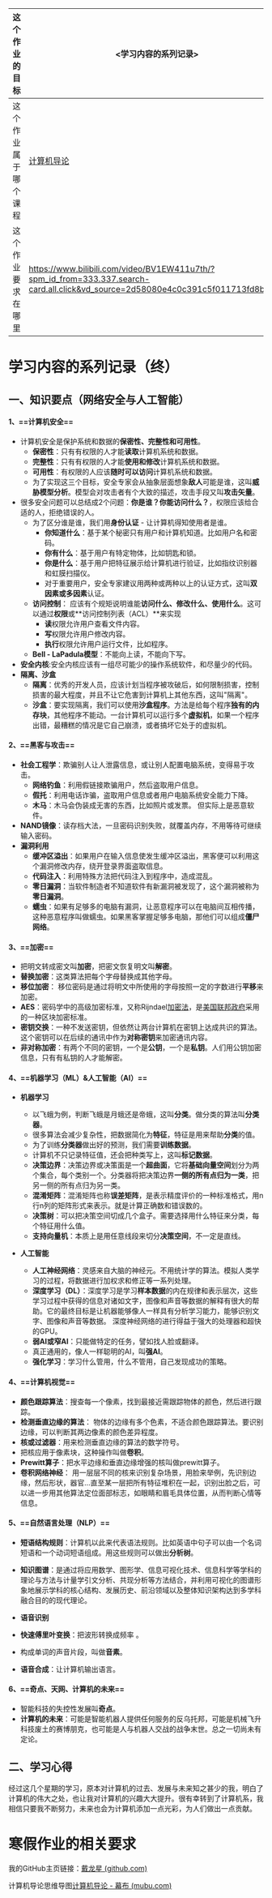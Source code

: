 | 这个作业的目标       | <学习内容的系列记录>                                         |
| :------------------- | ------------------------------------------------------------ |
| 这个作业属于哪个课程 | [计算机导论](https://edu.cnblogs.com/campus/fzzcxy/2023learning) |
| 这个作业要求在哪里   | <https://www.bilibili.com/video/BV1EW411u7th/?spm_id_from=333.337.search-card.all.click&vd_source=2d58080e4c0c391c5f011713fd8b09b4> |

# 学习内容的系列记录（终）

## 一、知识要点（网络安全与人工智能）

#### 1、==计算机安全==

- 计算机安全是保护系统和数据的**保密性、完整性和可用性**。
  - **保密性**：只有有权限的人才能**读取**计算机系统和数据。
  - **完整性**：只有有权限的人才能**使用和修改**计算机系统和数据。
  - **可用性**：有权限的人应该**随时可以访问**计算机系统和数据。
  - 为了实现这三个目标，安全专家会从抽象层面想象**敌人**可能是谁，这叫**威胁模型分析**。模型会对攻击者有个大致的描述，攻击手段又叫**攻击矢量**。
- 很多安全问题可以总结成2个问题：**你是谁？你能访问什么？**，权限应该给合适的人，拒绝错误的人。
  - 为了区分谁是谁，我们用**身份认证** - 让计算机得知使用者是谁。
    - **你知道什么**：基于某个秘密只有用户和计算机知道。比如用户名和密码。
    - **你有什么**：基于用户有特定物体，比如钥匙和锁。
    - **你是什么**：基于用户把特征展示给计算机进行验证，比如指纹识别器和虹膜扫描仪。
    - 对于重要用户，安全专家建议用两种或两种以上的认证方式，这叫**双因素或多因素**认证。
  - **访问控制**： 应该有个规矩说明谁能**访问什么、修改什么、使用什么**。这可以通过**权限**或**访问控制列表（ACL）**来实现
    - **读**权限允许用户查看文件内容。
    - **写**权限允许用户修改内容。
    - **执行**权限允许用户运行文件，比如程序。
  - **Bell - LaPadula模型**：不能向上读，不能向下写。
- **安全内核**:安全内核应该有一组尽可能少的操作系统软件，和尽量少的代码。
- **隔离、沙盒**
  - **隔离**：优秀的开发人员，应该计划当程序被攻破后，如何限制损害，控制损害的最大程度，并且不让它危害到计算机上其他东西，这叫"隔离"。
  - **沙盒**：要实现隔离，我们可以使用**沙盒程序**。方法是给每个程序**独有的内存块**，其他程序不能动。一台计算机可以运行多个**虚拟机**，如果一个程序出错，最糟糕的情况是它自己崩溃，或者搞坏它处于的虚拟机。

#### 2、==黑客与攻击==

- **社会工程学**：欺骗别人让人泄露信息，或让别人配置电脑系统，变得易于攻击。
  - **网络钓鱼**：利用假链接欺骗用户，然后盗取用户信息。
  - **假托**：利用电话诈骗，盗取用户信息或者用户电脑系统安全能力下降。
  - **木马**：木马会伪装成无害的东西，比如照片或发票。 但实际上是恶意软件。
- **NAND镜像**：读存档大法，一旦密码识别失败，就覆盖内存，不用等待可继续输入密码。
- **漏洞利用**
  - **缓冲区溢出**：如果用户在输入信息使发生缓冲区溢出，黑客便可以利用这个漏洞修改内存，绕开登录界面盗取信息。
  - **代码注入**：利用特殊方法把代码注入到程序中，造成混乱。
  - **零日漏洞**：当软件制造者不知道软件有新漏洞被发现了，这个漏洞被称为**零日漏洞**。
  - **蠕虫**：如果有足够多的电脑有漏洞，让恶意程序可以在电脑间互相传播，这种恶意程序叫做蠕虫。如果黑客掌握足够多电脑，那他们可以组成**僵尸网络**。

#### 3、==加密==

-  把明文转成密文叫**加密**，把密文恢复明文叫**解密**。
  - **替换加密**：这类算法把每个字母替换成其他字母。
  - **移位加密**： 移位密码是通过将明文中所使用的字母按照一定的字数进行**平移**来加密。
- **AES**：密码学中的高级加密标准，又称Rijndael[加密法](https://baike.baidu.com/item/加密法/9684302?fromModule=lemma_inlink)，是[美国联邦政府](https://baike.baidu.com/item/美国联邦政府/8370227?fromModule=lemma_inlink)采用的一种区块加密标准。
- **密钥交换**：一种不发送密钥，但依然让两台计算机在密钥上达成共识的算法。这个密钥可以在后续的通讯中作为**对称密钥**来加密通讯内容。
- **非对称加密**：有两个不同的密钥，一个是**公钥**，一个是**私钥**。人们用公钥加密信息，只有有私钥的人才能解密。

#### 4、==机器学习（ML）&人工智能（AI）==

- **机器学习**
  - 以飞蛾为例，判断飞蛾是月蛾还是帝蛾，这叫**分类**。做分类的算法叫**分类器**。
  - 很多算法会减少复杂性，把数据简化为**特征**，特征是用来帮助**分类**的值。
  - 为了训练**分类器**做出好的预测，我们需要**训练数据**。
  - 计算机不只记录特征值，还会把种类写上，这叫**标记数据**。
  - **决策边界**：决策边界或决策面是一个**超曲面**，它将**基础向量空间**划分为两个集合，每个类别一个。分类器将把决策边界**一侧的所有点归为一类**，把另一侧的所有点归为另一类。
  - **混淆矩阵**：混淆矩阵也称**误差矩阵**，是表示精度评价的一种标准格式，用n行n列的矩阵形式来表示。就是计算正确数和错误数的。
  - **决策树**：可以把决策空间切成几个盒子。需要选择用什么特征来分类，每个特征用什么值。
  - **支持向量机**：本质上是用任意线段来切分**决策空间**，不一定是直线。

- **人工智能**
  - **人工神经网络**：灵感来自大脑的神经元。不用统计学的算法。模拟人类学习的过程，将数据进行加权求和修正等一系列处理。
  - **深度学习（DL）**：深度学习是学习**样本数据**的内在规律和表示层次，这些学习过程中获得的信息对诸如文字，图像和声音等数据的解释有很大的帮助。它的最终目标是让机器能够像人一样具有分析学习能力，能够识别文字、图像和声音等数据。 深度神经网络的进行得益于强大的处理器和超快的GPU。
  - **弱AI或窄AI**：只能做特定的任务，譬如找人脸或翻译。
  - 真正通用的，像人一样聪明的AI，叫**强AI**。
  - **强化学习**：学习什么管用，什么不管用，自己发现成功的策略。

#### 4、==计算机视觉==

- **颜色跟踪算法**：搜查每一个像素，找到最接近需跟踪物体的颜色，然后进行跟踪。
- **检测垂直边缘的算法**： 物体的边缘有多个色素，不适合颜色跟踪算法。要识别边缘，可以判断其两边像素的颜色差异程度。
- **核或过滤器**：用来检测垂直边缘的算法的数学符号。  
- 把核应用于像素块，这种操作叫做**卷积**。  
- **Prewitt算子**：把水平边缘和垂直边缘增强的核叫做prewitt算子。  
- **卷积网络神经**： 用一层层不同的核来识别复杂场景，用脸来举例，先识别边缘，然后形状，器官...直至某一层把所有特征堆积在一起，识别出脸之后，可以进一步用其他算法定位面部标志，如眼睛和眉毛具体位置，从而判断心情等信息。 

#### 5、==自然语言处理（NLP）==

- **短语结构规则**：计算机以此来代表语法规则。比如英语中句子可以由一个名词短语和一个动词短语组成。用这些规则可以做出**分析树**。

- **知识图谱**：是通过将应用数学、图形学、信息可视化技术、信息科学等学科的理论与方法与计量学引文分析、共现分析等方法结合，并利用可视化的图谱形象地展示学科的核心结构、发展历史、前沿领域以及整体知识架构达到多学科融合目的的现代理论。
- **语音识别**
- **快速傅里叶变换**：把波形转换成频率 。
- 构成单词的声音片段，叫做**音素**。
- **语音合成**：让计算机输出语言。

#### 6、==奇点、天网、计算机的未来==

- 智能科技的失控性发展叫**奇点**。
- **计算机的未来**：可能是智能机器人提供任何服务的反乌托邦，可能是机械飞升科技废土的赛博朋克，也可能是人与机器人交战的战争末世。总之一切尚未有定论。

## 二、学习心得

经过这几个星期的学习，原本对计算机的过去、发展与未来知之甚少的我，明白了计算机的伟大之处，也让我对计算机的兴趣大大提升。很有幸转到了计算机系，我相信只要我不断努力，未来也会为计算机添加一点光彩，为人们做出一点贡献。

# 寒假作业的相关要求

我的GitHub主页链接：[戴龙星 (github.com)](https://github.com/DraDai)

计算机导论思维导图[计算机导论 - 幕布 (mubu.com)](https://mubu.com/app/edit/home/4HC32IVp4M0#m)
